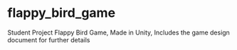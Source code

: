 # flappy_bird_game
 Student Project Flappy Bird Game,
 Made in Unity,
Includes the game design document for further details
